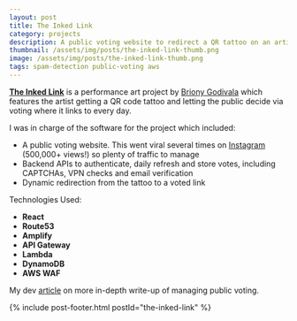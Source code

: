 ```yaml
---
layout: post
title: The Inked Link
category: projects
description: A public voting website to redirect a QR tattoo on an artists body
thumbnail: /assets/img/posts/the-inked-link-thumb.png
image: /assets/img/posts/the-inked-link-thumb.png
tags: spam-detection public-voting aws
---
```


[<b>The Inked Link</b>](https://www.theinkedlink.com/about) is a performance art project by
[Briony Godivala](https://www.instagram.com/brionygodivala/)
which features the artist getting a QR code tattoo and letting
the public decide via voting where it links to every day.

I was in charge of the software for the project which included:
- A public voting website. This went viral several times on [Instagram](https://www.instagram.com/the.inked.link/) (500,000+ views!)
so plenty of traffic to manage
- Backend APIs to authenticate, daily refresh and store votes, including CAPTCHAs,
VPN checks and email verification
- Dynamic redirection from the tattoo to a voted link

Technologies Used:
- <b>React</b>
- <b>Route53</b>
- <b>Amplify</b>
- <b>API Gateway</b>
- <b>Lambda</b>
- <b>DynamoDB</b>
- <b>AWS WAF</b>

My dev [article](/posts/managing-public-voting) on more in-depth write-up of managing public voting.


{% include post-footer.html postId="the-inked-link" %}